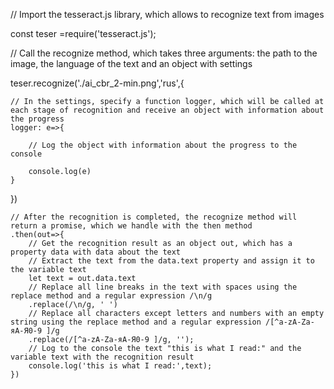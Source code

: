// Import the tesseract.js library, which allows to recognize text from images

const teser =require('tesseract.js');

// Call the recognize method, which takes three arguments: the path to the image, the language of the text and an object with settings

teser.recognize('./ai_cbr_2-min.png','rus',{

    // In the settings, specify a function logger, which will be called at each stage of recognition and receive an object with information about the progress
    logger: e=>{
    
        // Log the object with information about the progress to the console
        
        console.log(e)
    }
})

    // After the recognition is completed, the recognize method will return a promise, which we handle with the then method
    .then(out=>{
        // Get the recognition result as an object out, which has a property data with data about the text
        // Extract the text from the data.text property and assign it to the variable text
        let text = out.data.text
        // Replace all line breaks in the text with spaces using the replace method and a regular expression /\n/g
        .replace(/\n/g, ' ')
        // Replace all characters except letters and numbers with an empty string using the replace method and a regular expression /[^a-zA-Zа-яА-Я0-9 ]/g
        .replace(/[^a-zA-Zа-яА-Я0-9 ]/g, '');
        // Log to the console the text "this is what I read:" and the variable text with the recognition result
        console.log('this is what I read:',text);
    })
